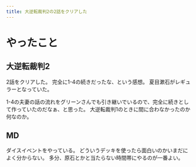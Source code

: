 ```yaml
---
title: 大逆転裁判2の2話をクリアした
---
```


# やったこと

## 大逆転裁判2

2話をクリアした。
完全に1-4の続きだったな、という感想。
夏目漱石がレギュラーとなっていた。

1-4の夫妻の話の流れをグリーンさんでも引き継いでいるので、完全に続きとして作っていたのだなぁ、と思った。
大逆転裁判1のときに間に合わなかったのか何なのか。

## MD

ダイスイベントをやっている。
どういうデッキを使ったら面白いのかいまだによく分からない。
多分、原石とかと当たらない時間帯にやるのが一番よい。

